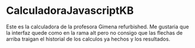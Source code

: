 # CalculadoraJavascriptKB

Este es la calculadora de la profesora Gimena refurbished. 
Me gustaria que la interfaz quede como en la rama alt pero no consigo que las flechas de arriba
traigan el historial de los calculos ya hechos y los resultados.
